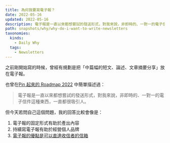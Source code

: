 ```yaml
---
title: 為何我要寫電子報？
date: 2022-05-16
updated: 2022-05-16
description: 電子報是一直以來都想嘗試的發送形式，對我來說，非即時的、一對一的電子信件這種東西，一直都很吸引人。
path: snapshots/why/why-do-i-want-to-write-newsletters
taxonomies:
  kinds: 
    - Daily Why
  tags: 
    - Newsletters
---
```


之前剛開始寫的時候，曾經有規劃是把「中篇幅的短文、論述、文章摘要分享」放在電子報。

也曾在[Pin 起來的 Roadmap 2022](https://pinchlime.com/2022/02/12/roadmap-2022/) 中簡單描述過：

> 電子報是一直以來都想嘗試的發送形式，對我來說，非即時的、一對一的電子信件這種東西，一直都很吸引人。

但今天若問自己這個問題，我的回答比較會像是：
1. 電子報的固定形式有助於產出內容
2. 持續寫電子報有助於經營個人品牌
3. [電子報的優點是可以直達收信者的信箱](/notes/evergreen/one-advantage-of-newsletters-is-it-can-reach-recipient-directly)